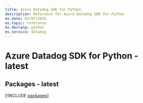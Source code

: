 ```yaml
---
title: Azure Datadog SDK for Python
description: Reference for Azure Datadog SDK for Python
ms.date: 03/07/2025
ms.topic: reference
ms.devlang: python
ms.service: datadog
---
```

# Azure Datadog SDK for Python - latest
## Packages - latest
[!INCLUDE [packages](datadog-index.md)]